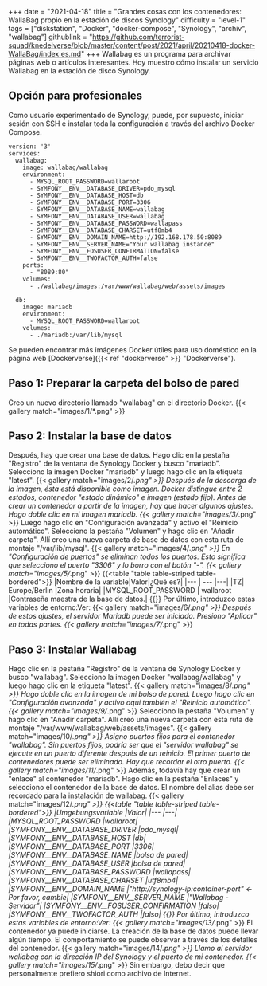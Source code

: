 +++
date = "2021-04-18"
title = "Grandes cosas con los contenedores: WallaBag propio en la estación de discos Synology"
difficulty = "level-1"
tags = ["diskstation", "Docker", "docker-compose", "Synology", "archiv", "wallabag"]
githublink = "https://github.com/terrorist-squad/knedelverse/blob/master/content/post/2021/april/20210418-docker-WallaBag/index.es.md"
+++
Wallabag es un programa para archivar páginas web o artículos interesantes. Hoy muestro cómo instalar un servicio Wallabag en la estación de disco Synology.
## Opción para profesionales
Como usuario experimentado de Synology, puede, por supuesto, iniciar sesión con SSH e instalar toda la configuración a través del archivo Docker Compose.
```
version: '3'
services:
  wallabag:
    image: wallabag/wallabag
    environment:
      - MYSQL_ROOT_PASSWORD=wallaroot
      - SYMFONY__ENV__DATABASE_DRIVER=pdo_mysql
      - SYMFONY__ENV__DATABASE_HOST=db
      - SYMFONY__ENV__DATABASE_PORT=3306
      - SYMFONY__ENV__DATABASE_NAME=wallabag
      - SYMFONY__ENV__DATABASE_USER=wallabag
      - SYMFONY__ENV__DATABASE_PASSWORD=wallapass
      - SYMFONY__ENV__DATABASE_CHARSET=utf8mb4
      - SYMFONY__ENV__DOMAIN_NAME=http://192.168.178.50:8089
      - SYMFONY__ENV__SERVER_NAME="Your wallabag instance"
      - SYMFONY__ENV__FOSUSER_CONFIRMATION=false
      - SYMFONY__ENV__TWOFACTOR_AUTH=false
    ports:
      - "8089:80"
    volumes:
      - ./wallabag/images:/var/www/wallabag/web/assets/images

  db:
    image: mariadb
    environment:
      - MYSQL_ROOT_PASSWORD=wallaroot
    volumes:
      - ./mariadb:/var/lib/mysql

```
Se pueden encontrar más imágenes Docker útiles para uso doméstico en la página web [Dockerverse]({{< ref "dockerverse" >}} "Dockerverse").
## Paso 1: Preparar la carpeta del bolso de pared
Creo un nuevo directorio llamado "wallabag" en el directorio Docker.
{{< gallery match="images/1/*.png" >}}

## Paso 2: Instalar la base de datos
Después, hay que crear una base de datos. Hago clic en la pestaña "Registro" de la ventana de Synology Docker y busco "mariadb". Selecciono la imagen Docker "mariadb" y luego hago clic en la etiqueta "latest".
{{< gallery match="images/2/*.png" >}}
Después de la descarga de la imagen, ésta está disponible como imagen. Docker distingue entre 2 estados, contenedor "estado dinámico" e imagen (estado fijo). Antes de crear un contenedor a partir de la imagen, hay que hacer algunos ajustes. Hago doble clic en mi imagen mariadb.
{{< gallery match="images/3/*.png" >}}
Luego hago clic en "Configuración avanzada" y activo el "Reinicio automático". Selecciono la pestaña "Volumen" y hago clic en "Añadir carpeta". Allí creo una nueva carpeta de base de datos con esta ruta de montaje "/var/lib/mysql".
{{< gallery match="images/4/*.png" >}}
En "Configuración de puertos" se eliminan todos los puertos. Esto significa que selecciono el puerto "3306" y lo borro con el botón "-".
{{< gallery match="images/5/*.png" >}}
{{<table "table table-striped table-bordered">}}
|Nombre de la variable|Valor|¿Qué es?|
|--- | --- |---|
|TZ| Europe/Berlin	|Zona horaria|
|MYSQL_ROOT_PASSWORD	 | wallaroot |Contraseña maestra de la base de datos.|
{{</table>}}
Por último, introduzco estas variables de entorno:Ver:
{{< gallery match="images/6/*.png" >}}
Después de estos ajustes, el servidor Mariadb puede ser iniciado. Presiono "Aplicar" en todas partes.
{{< gallery match="images/7/*.png" >}}

## Paso 3: Instalar Wallabag
Hago clic en la pestaña "Registro" de la ventana de Synology Docker y busco "wallabag". Selecciono la imagen Docker "wallabag/wallabag" y luego hago clic en la etiqueta "latest".
{{< gallery match="images/8/*.png" >}}
Hago doble clic en la imagen de mi bolso de pared. Luego hago clic en "Configuración avanzada" y activo aquí también el "Reinicio automático".
{{< gallery match="images/9/*.png" >}}
Selecciono la pestaña "Volumen" y hago clic en "Añadir carpeta". Allí creo una nueva carpeta con esta ruta de montaje "/var/www/wallabag/web/assets/images".
{{< gallery match="images/10/*.png" >}}
Asigno puertos fijos para el contenedor "wallabag". Sin puertos fijos, podría ser que el "servidor wallabag" se ejecute en un puerto diferente después de un reinicio. El primer puerto de contenedores puede ser eliminado. Hay que recordar el otro puerto.
{{< gallery match="images/11/*.png" >}}
Además, todavía hay que crear un "enlace" al contenedor "mariadb". Hago clic en la pestaña "Enlaces" y selecciono el contenedor de la base de datos. El nombre del alias debe ser recordado para la instalación de wallabag.
{{< gallery match="images/12/*.png" >}}
{{<table "table table-striped table-bordered">}}
|Umgebungsvariable	|Valor|
|--- |---|
|MYSQL_ROOT_PASSWORD	|wallaroot|
|SYMFONY__ENV__DATABASE_DRIVER	|pdo_mysql|
|SYMFONY__ENV__DATABASE_HOST	|db|
|SYMFONY__ENV__DATABASE_PORT	|3306|
|SYMFONY__ENV__DATABASE_NAME	|bolsa de pared|
|SYMFONY__ENV__DATABASE_USER	|bolsa de pared|
|SYMFONY__ENV__DATABASE_PASSWORD	|wallapass|
|SYMFONY__ENV__DATABASE_CHARSET |utf8mb4|
|SYMFONY__ENV__DOMAIN_NAME	|"http://synology-ip:container-port" <- Por favor, cambie|
|SYMFONY__ENV__SERVER_NAME	|"Wallabag - Servidor"|
|SYMFONY__ENV__FOSUSER_CONFIRMATION	|falso|
|SYMFONY__ENV__TWOFACTOR_AUTH	|falso|
{{</table>}}
Por último, introduzco estas variables de entorno:Ver:
{{< gallery match="images/13/*.png" >}}
El contenedor ya puede iniciarse. La creación de la base de datos puede llevar algún tiempo. El comportamiento se puede observar a través de los detalles del contenedor.
{{< gallery match="images/14/*.png" >}}
Llamo al servidor wallabag con la dirección IP del Synology y el puerto de mi contenedor.
{{< gallery match="images/15/*.png" >}}
Sin embargo, debo decir que personalmente prefiero shiori como archivo de Internet.
